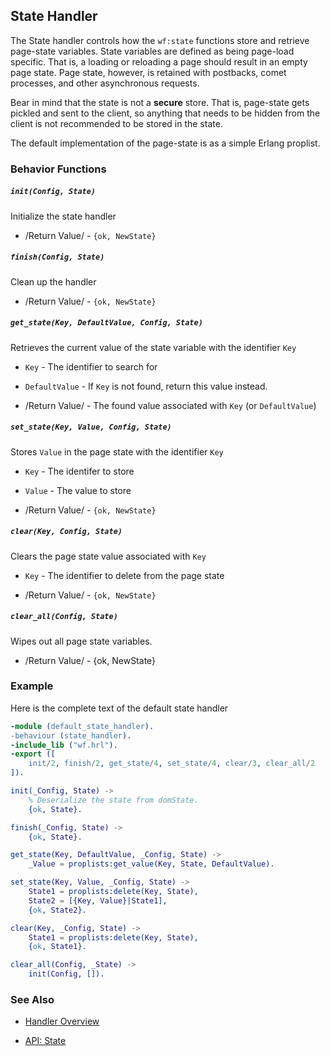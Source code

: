 <!-- dash: Handlers - State | Guide | ###:Section -->



## State Handler

  The State handler controls how the `wf:state` functions store and retrieve
  page-state variables.  State variables are defined as being page-load
  specific. That is, a loading or reloading a page should result in an empty
  page state. Page state, however, is retained with postbacks, comet processes,
  and other asynchronous requests.

  Bear in mind that the state is not a **secure** store. That is, page-state gets
  pickled and sent to the client, so anything that needs to be hidden from the
  client is not recommended to be stored in the state.

  The default implementation of the page-state is as a simple Erlang proplist.

### Behavior Functions

##### `init(Config, State)`

  Initialize the state handler

 *  /Return Value/ - `{ok, NewState}`

##### `finish(Config, State)`

  Clean up the handler

 *  /Return Value/ - `{ok, NewState}`

##### `get_state(Key, DefaultValue, Config, State)`

  Retrieves the current value of the state variable with the identifier `Key`

 *  `Key` - The identifier to search for

 *  `DefaultValue` - If `Key` is not found, return this value instead.

 *  /Return Value/ - The found value associated with `Key` (or `DefaultValue`)

##### `set_state(Key, Value, Config, State)`

  Stores `Value` in the page state with the identifier `Key`

 *  `Key` - The identifer to store

 *  `Value` - The value to store

 *  /Return Value/ - `{ok, NewState}`

##### `clear(Key, Config, State)`

  Clears the page state value associated with `Key`

 *  `Key` - The identifier to delete from the page state

 *  /Return Value/ - `{ok, NewState}`

##### `clear_all(Config, State)`

  Wipes out all page state variables.

 *  /Return Value/ - {ok, NewState}

### Example

Here is the complete text of the default state handler

```erlang
-module (default_state_handler).
-behaviour (state_handler).
-include_lib ("wf.hrl").
-export ([
    init/2, finish/2, get_state/4, set_state/4, clear/3, clear_all/2
]).

init(_Config, State) ->
    % Deserialize the state from domState.
    {ok, State}.

finish(_Config, State) ->
    {ok, State}.

get_state(Key, DefaultValue, _Config, State) ->
    _Value = proplists:get_value(Key, State, DefaultValue).

set_state(Key, Value, _Config, State) ->
    State1 = proplists:delete(Key, State),
    State2 = [{Key, Value}|State1],
    {ok, State2}.

clear(Key, _Config, State) ->
    State1 = proplists:delete(Key, State),
    {ok, State1}.

clear_all(Config, _State) ->
    init(Config, []).

```


### See Also

 *  [Handler Overview](../handlers.md)

 *  [API: State](../api.html#sec-8)
